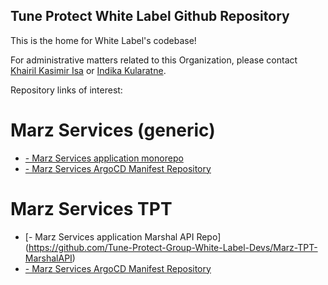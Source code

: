 ## Tune Protect White Label Github Repository

This is the home for White Label's codebase!

For administrative matters related to this Organization, please contact [Khairil Kasimir Isa](mailto:khairil.khalib@tuneprotect.com?subject=Github%20White%20Label%20Repository%20query) or [Indika Kularatne](mailto:balapitiye.hewage@tuneprotect.com?subject=Github%20White%20Label%20Repository%20query).

Repository links of interest:

# Marz Services (generic)
* [- Marz Services application monorepo](https://github.com/Tune-Protect-Group-White-Label-Devs/marz-services)
* [- Marz Services ArgoCD Manifest Repository](https://github.com/Tune-Protect-Group-White-Label-Devs/marz-infra-main-collection)

# Marz Services TPT
* [- Marz Services application Marshal API Repo] (https://github.com/Tune-Protect-Group-White-Label-Devs/Marz-TPT-MarshalAPI)
* [- Marz Services ArgoCD Manifest Repository](https://github.com/Tune-Protect-Group-White-Label-Devs/marz-infra-main-collection)
